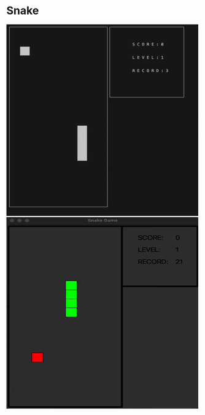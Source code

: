 # Snake

<img src="misc/gif/snake_term.gif" width="500" height="500"/>

<img src="misc/gif/snake_desk.gif" width="500" height="500" align="left"/>
